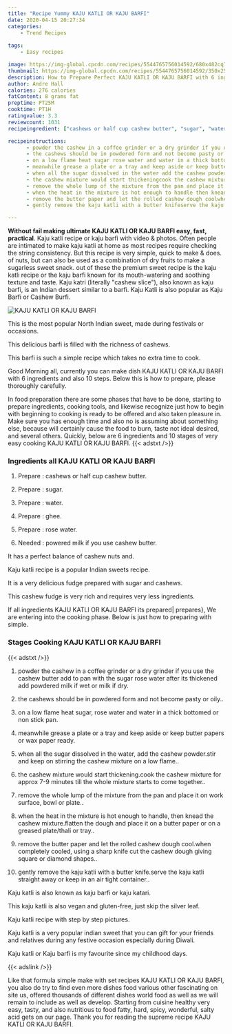 ```yaml
---
title: "Recipe Yummy KAJU KATLI OR KAJU BARFI"
date: 2020-04-15 20:27:34
categories:
    - Trend Recipes
    
tags:
    - Easy recipes

image: https://img-global.cpcdn.com/recipes/5544765756014592/680x482cq70/kaju-katli-or-kaju-barfi-recipe-main-photo.jpg
thumbnail: https://img-global.cpcdn.com/recipes/5544765756014592/350x250cq70/kaju-katli-or-kaju-barfi-recipe-main-photo.jpg
description: How to Prepare Perfect KAJU KATLI OR KAJU BARFI with 6 ingredients and 10 stages of easy cooking.
author: Andre Hall
calories: 276 calories
fatContent: 8 grams fat
preptime: PT25M
cooktime: PT1H
ratingvalue: 3.3
reviewcount: 1031
recipeingredient: ["cashews or half cup cashew butter", "sugar", "water", "ghee", "rose water", "powered milk if you use cashew butter"]

recipeinstructions: 
      - powder the cashew in a coffee grinder or a dry grinder if you use the cashew butter add to pan with the sugar rose water after its thickened add powdered milk if wet or milk if dry 
      - the cashews should be in powdered form and not become pasty or oily 
      - on a low flame heat sugar rose water and water in a thick bottomed or non stick pan 
      - meanwhile grease a plate or a tray and keep aside or keep butter papers or wax paper ready 
      - when all the sugar dissolved in the water add the cashew powderstir and keep on stirring the cashew mixture on a low flame 
      - the cashew mixture would start thickeningcook the cashew mixture for approx 79 minutes till the whole mixture starts to come together 
      - remove the whole lump of the mixture from the pan and place it on work surface bowl or plate 
      - when the heat in the mixture is hot enough to handle then knead the cashew mixtureflatten the dough and place it on a butter paper or on a greased platethali or tray 
      - remove the butter paper and let the rolled cashew dough coolwhen completely cooled using a sharp knife cut the cashew dough giving square or diamond shapes 
      - gently remove the kaju katli with a butter knifeserve the kaju katli straight away or keep in an air tight container

---
```




**Without fail making ultimate KAJU KATLI OR KAJU BARFI easy, fast, practical**. Kaju katli recipe or kaju barfi with video &amp; photos. Often people are intimated to make kaju katli at home as most recipes require checking the string consistency. But this recipe is very simple, quick to make &amp; does. of nuts, but can also be used as a combination of dry fruits to make a sugarless sweet snack. out of these the premium sweet recipe is the kaju katli recipe or the kaju barfi known for its mouth-watering and soothing texture and taste. Kaju katri (literally &#34;cashew slice&#34;), also known as kaju barfi, is an Indian dessert similar to a barfi. Kaju Katli is also popular as Kaju Barfi or Cashew Burfi.


![KAJU KATLI OR KAJU BARFI](https://img-global.cpcdn.com/recipes/5544765756014592/680x482cq70/kaju-katli-or-kaju-barfi-recipe-main-photo.jpg "KAJU KATLI OR KAJU BARFI")



This is the most popular North Indian sweet, made during festivals or occasions.

This delicious barfi is filled with the richness of cashews.

This barfi is such a simple recipe which takes no extra time to cook.


Good Morning all, currently you can make dish KAJU KATLI OR KAJU BARFI with 6 ingredients and also 10 steps. Below this is how to prepare, please thoroughly carefully.

In food preparation there are some phases that have to be done, starting to prepare ingredients, cooking tools, and likewise recognize just how to begin with beginning to cooking is ready to be offered and also taken pleasure in. Make sure you has enough time and also no is assuming about something else, because will certainly cause the food to burn, taste not ideal desired, and several others. Quickly, below are 6 ingredients and 10 stages of very easy cooking KAJU KATLI OR KAJU BARFI.
{{< adstxt />}}

### Ingredients all KAJU KATLI OR KAJU BARFI


1. Prepare  : cashews or half cup cashew butter.

1. Prepare  : sugar.

1. Prepare  : water.

1. Prepare  : ghee.

1. Prepare  : rose water.

1. Needed  : powered milk if you use cashew butter.


It has a perfect balance of cashew nuts and.

Kaju katli recipe is a popular Indian sweets recipe.

It is a very delicious fudge prepared with sugar and cashews.

This cashew fudge is very rich and requires very less ingredients.


If all ingredients KAJU KATLI OR KAJU BARFI its prepared| prepares}, We are entering into the cooking phase. Below is just how to preparing with simple.

### Stages Cooking KAJU KATLI OR KAJU BARFI

{{< adstxt />}}


1. powder the cashew in a coffee grinder or a dry grinder if you use the cashew butter add to pan with the sugar rose water after its thickened add powdered milk if wet or milk if dry.



1. the cashews should be in powdered form and not become pasty or oily..



1. on a low flame heat sugar, rose water and water in a thick bottomed or non stick pan.



1. meanwhile grease a plate or a tray and keep aside or keep butter papers or wax paper ready.



1. when all the sugar dissolved in the water, add the cashew powder.stir and keep on stirring the cashew mixture on a low flame..



1. the cashew mixture would start thickening.cook the cashew mixture for approx 7-9 minutes till the whole mixture starts to come together..



1. remove the whole lump of the mixture from the pan and place it on work surface, bowl or plate..



1. when the heat in the mixture is hot enough to handle, then knead the cashew mixture.flatten the dough and place it on a butter paper or on a greased plate/thali or tray..



1. remove the butter paper and let the rolled cashew dough cool.when completely cooled, using a sharp knife cut the cashew dough giving square or diamond shapes..



1. gently remove the kaju katli with a butter knife.serve the kaju katli straight away or keep in an air tight container..




Kaju katli is also known as kaju barfi or kaju katari.

This kaju katli is also vegan and gluten-free, just skip the silver leaf.

Kaju katli recipe with step by step pictures.

Kaju katli is a very popular indian sweet that you can gift for your friends and relatives during any festive occasion especially during Diwali.

Kaju katli or Kaju barfi is my favourite since my childhood days.


{{< adslink />}}

Like that formula simple make with set recipes KAJU KATLI OR KAJU BARFI, you also do try to find even more dishes food various other fascinating on site us, offered thousands of different dishes world food as well as we will remain to include as well as develop. Starting from cuisine healthy very easy, tasty, and also nutritious to food fatty, hard, spicy, wonderful, salty acid gets on our page. Thank you for reading the supreme recipe KAJU KATLI OR KAJU BARFI.
